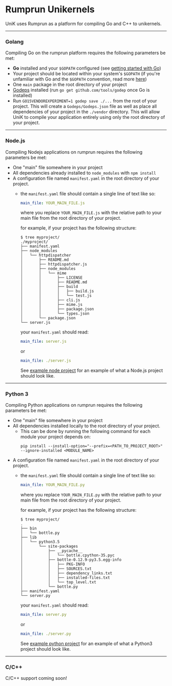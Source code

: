 # Rumprun Unikernels

UniK uses Rumprun as a platform for compiling Go and C++ to unikernels.

---

### Golang
Compiling Go on the rumprun platform requires the following parameters be met:
* **Go** installed and your `$GOPATH` configured (see [getting started with Go](https://golang.org/doc/install))
* Your project should be located within your system's `$GOPATH` (if you're unfamiliar with Go and the `$GOPATH` convention, read more [here](http://stackoverflow.com/questions/7970390/what-should-be-the-values-of-gopath-and-goroot))
* One `main` package in the root directory of your project
* [Godeps](https://github.com/tools/godep) installed (run `go get github.com/tools/godep` once Go is installed)
* Run `GO15VENDOREXPERIMENT=1 godep save ./...` from the root of your project. This will create a `Godeps/Godeps.json` file as well as place all dependencies of your project in the `./vendor` directory. This will allow UniK to compile your application entirely using only the root directory of your project.

---

### Node.js
Compiling Nodejs applications on rumprun requires the following parameters be met:
* One "main" file somewhere in your project
* All dependencies already installed to `node_modules` with `npm install `
* A configuration file named `manifest.yaml` in the root directory of your project.
  * the `manifest.yaml` file should contain a single line of text like so:
    ```yaml
    main_file: YOUR_MAIN_FILE.js
    ```
    where you replace `YOUR_MAIN_FILE.js` with the relative path to your main file from the root directory of your project.

    for example, if your project has the following structure:
    ```
    $ tree myproject/
    ./myproject/
    ├── manifest.yaml
    ├── node_modules
    │   └── httpdispatcher
    │       ├── README.md
    │       ├── httpdispatcher.js
    │       ├── node_modules
    │       │   └── mime
    │       │       ├── LICENSE
    │       │       ├── README.md
    │       │       ├── build
    │       │       │   ├── build.js
    │       │       │   └── test.js
    │       │       ├── cli.js
    │       │       ├── mime.js
    │       │       ├── package.json
    │       │       └── types.json
    │       └── package.json
    └── server.js
    ```
    your `manifest.yaml` should read:
    ```yaml
    main_file: server.js
    ```
    or
    ```yaml
    main_file: ./server.js
    ```

    See [example node project](../examples/example-nodejs-app) for an example of what a Node.js project should look like.

---

### Python 3


Compiling Python applications on rumprun requires the following parameters be met:
* One "main" file somewhere in your project
* All dependencies installed locally to the root directory of your project.
  * This can be done by running the following command for each module your project depends on:
    ```
    pip install --install-option="--prefix=<PATH_TO_PROJECT_ROOT>" --ignore-installed <MODULE_NAME>
    ```
* A configuration file named `manifest.yaml` in the root directory of your project.
  * the `manifest.yaml` file should contain a single line of text like so:
    ```yaml
    main_file: YOUR_MAIN_FILE.py
    ```
    where you replace `YOUR_MAIN_FILE.py` with the relative path to your main file from the root directory of your project.

    for example, if your project has the following structure:
    ```
    $ tree myproject/
    .
    ├── bin
    │   └── bottle.py
    ├── lib
    │   └── python3.5
    │       └── site-packages
    │           ├── __pycache__
    │           │   └── bottle.cpython-35.pyc
    │           ├── bottle-0.12.9-py3.5.egg-info
    │           │   ├── PKG-INFO
    │           │   ├── SOURCES.txt
    │           │   ├── dependency_links.txt
    │           │   ├── installed-files.txt
    │           │   └── top_level.txt
    │           └── bottle.py
    ├── manifest.yaml
    └── server.py
    ```
    your `manifest.yaml` should read:
    ```yaml
    main_file: server.py
    ```
    or
    ```yaml
    main_file: ./server.py
    ```

    See [example python project](../examples/example-python3-httpd) for an example of what a Python3 project should look like.

---

### C/C++

C/C++ support coming soon!
